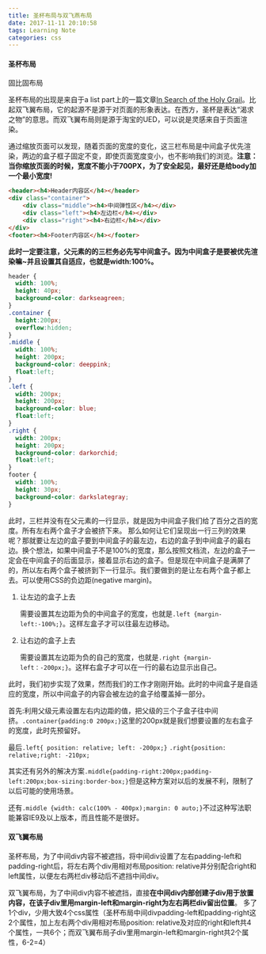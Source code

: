 ```yaml
---
title: 圣杯布局与双飞燕布局
date: 2017-11-11 20:10:58
tags: Learning Note
categories: css
---
```


#### 圣杯布局

固比固布局

圣杯布局的出现是来自于a list part上的一篇文章[In Search of the Holy Grail](http://www.alistapart.com/articles/holygrail/)。比起双飞翼布局，它的起源不是源于对页面的形象表达。在西方，圣杯是表达“渴求之物”的意思。而双飞翼布局则是源于淘宝的UED，可以说是灵感来自于页面渲染。

通过缩放页面可以发现，随着页面的宽度的变化，这三栏布局是中间盒子优先渲染，两边的盒子框子固定不变，即使页面宽度变小，也不影响我们的浏览。**注意：当你缩放页面的时候，宽度不能小于700PX，为了安全起见，最好还是给body加一个最小宽度!**

```html
<header><h4>Header内容区</h4></header>
<div class="container">
	<div class="middle"><h4>中间弹性区</h4></div>
	<div class="left"><h4>左边栏</h4></div>
	<div class="right"><h4>右边栏</h4></div>
</div>
<footer><h4>Footer内容区</h4></footer>
```

**此时一定要注意，父元素的的三栏务必先写中间盒子。因为中间盒子是要被优先渲染嘛~并且设置其自适应，也就是width:100%。**

```css
header {
  width: 100%;
  height: 40px;
  background-color: darkseagreen;
}
.container { 
  height:200px;
  overflow:hidden;
}
.middle {
  width: 100%;
  height: 200px;
  background-color: deeppink;
  float:left;
}
.left {    
  width: 200px;
  height: 200px;
  background-color: blue;
  float:left;
}
.right {
  width: 200px;
  height: 200px;
  background-color: darkorchid;
  float:left;
}
footer {
  width: 100%; 
  height: 30px;
  background-color: darkslategray;
}
```

此时，三栏并没有在父元素的一行显示，就是因为中间盒子我们给了百分之百的宽度。所有左右两个盒子才会被挤下来。
那么如何让它们呈现出一行三列的效果呢？那就要让左边的盒子要到中间盒子的最左边，右边的盒子到中间盒子的最右边。换个想法，如果中间盒子不是100%的宽度，那么按照文档流，左边的盒子一定会在中间盒子的后面显示，接着显示右边的盒子。但是现在中间盒子是满屏了的，所以左右两个盒子被挤到下一行显示。我们要做到的是让左右两个盒子都上去。可以使用CSS的负边距(negative margin)。

1. 让左边的盒子上去

   需要设置其左边距为负的中间盒子的宽度，也就是`.left {margin-left:-100%;}`。这样左盒子才可以往最左边移动。

2. 让右边的盒子上去

   需要设置其左边距为负的自己的宽度，也就是`.right {margin-left：-200px;}`。这样右盒子才可以在一行的最右边显示出自己。

此时，我们初步实现了效果，然而我们的工作才刚刚开始。此时的中间盒子是自适应的宽度，所以中间盒子的内容会被左边的盒子给覆盖掉一部分。

首先:利用父级元素设置左右内边距的值，把父级的三个子盒子往中间挤。`.container{padding:0 200px;}`这里的200px就是我们想要设置的左右盒子的宽度，此时先预留好。

最后`.left{ position: relative; left: -200px;}`
`.right{position: relative;right: -210px;`

其实还有另外的解决方案`.middle{padding-right:200px;padding-left:200px;box-sizing:border-box;}`但是这种方案对以后的发展不利，限制了以后可能的使用场景。

还有`.middle {width: calc(100% - 400px);margin: 0 auto;}`不过这种写法职能兼容IE9及以上版本，而且性能不是很好。

#### 双飞翼布局

圣杯布局，为了中间div内容不被遮挡，将中间div设置了左右padding-left和padding-right后，将左右两个div用相对布局position: relative并分别配合right和left属性，以便左右两栏div移动后不遮挡中间div。

双飞翼布局，为了中间div内容不被遮挡，直接**在中间div内部创建子div用于放置内容，在该子div里用margin-left和margin-right为左右两栏div留出位置**。
多了1个div，少用大致4个css属性（圣杯布局中间divpadding-left和padding-right这2个属性，加上左右两个div用相对布局position: relative及对应的right和left共4个属性，一共6个；而双飞翼布局子div里用margin-left和margin-right共2个属性，6-2=4）
